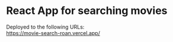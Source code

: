 # React App for searching movies

Deployed to the following URLs:  
https://movie-search-roan.vercel.app/
